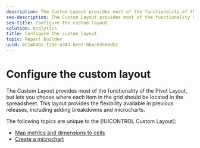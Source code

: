 ```yaml
---
description: The Custom Layout provides most of the functionality of the Pivot Layout, but lets you choose where each item in the grid should be located in the spreadsheet. This layout provides the flexibility available in previous releases, including adding breakdowns and microcharts.
seo-description: The Custom Layout provides most of the functionality of the Pivot Layout, but lets you choose where each item in the grid should be located in the spreadsheet. This layout provides the flexibility available in previous releases, including adding breakdowns and microcharts.
seo-title: Configure the custom layout
solution: Analytics
title: Configure the custom layout
topic: Report builder
uuid: 4c1404b1-f20e-4343-be97-0b4c03500d52
---
```


# Configure the custom layout

The Custom Layout provides most of the functionality of the Pivot Layout, but lets you choose where each item in the grid should be located in the spreadsheet. This layout provides the flexibility available in previous releases, including adding breakdowns and microcharts.

The following topics are unique to the [!UICONTROL Custom Layout]: 

* [Map metrics and dimensions to cells](/help/analyze/report-builder/layout/map-metrics-and-dimensions-to-cells.md)
* [Create a microchart](/help/analyze/report-builder/layout/t-create-a-microchart.md)